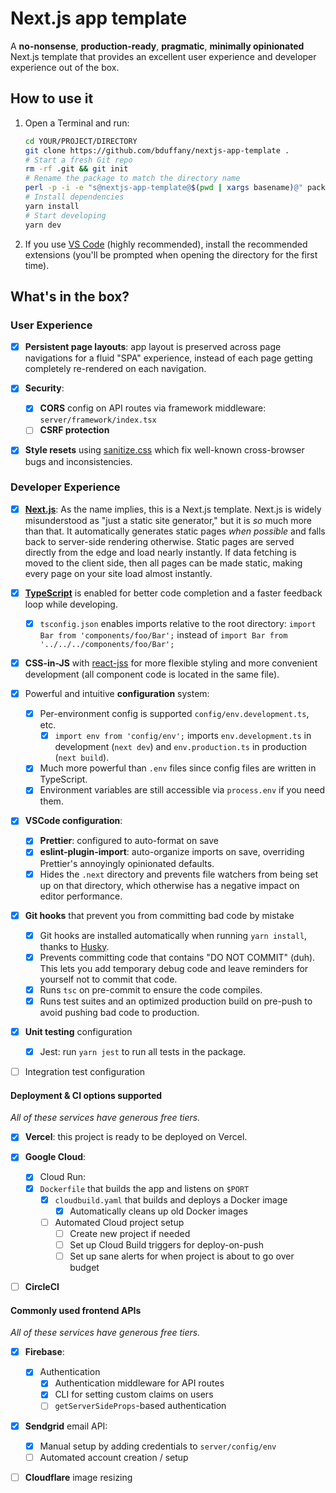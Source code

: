 <!-- TODO [i]: Add project details -->

# Next.js app template

A **no-nonsense**, **production-ready**, **pragmatic**, **minimally opinionated**
Next.js template that provides an excellent user experience and developer experience
out of the box.

## How to use it

1.  Open a Terminal and run:

    ```bash
    cd YOUR/PROJECT/DIRECTORY
    git clone https://github.com/bduffany/nextjs-app-template .
    # Start a fresh Git repo
    rm -rf .git && git init
    # Rename the package to match the directory name
    perl -p -i -e "s@nextjs-app-template@$(pwd | xargs basename)@" package.json
    # Install dependencies
    yarn install
    # Start developing
    yarn dev
    ```

2.  If you use [VS Code](https://code.visualstudio.com/) (highly recommended),
    install the recommended extensions (you'll be prompted when opening the
    directory for the first time).

## What's in the box?

### User Experience

- [x] **Persistent page layouts**: app layout is preserved across page navigations
      for a fluid "SPA" experience, instead of each page getting completely
      re-rendered on each navigation.

- [x] **Security**:

  - [x] **CORS** config on API routes via framework middleware: `server/framework/index.tsx`
  - [ ] **CSRF protection**

- [x] **Style resets** using [sanitize.css](https://github.com/csstools/sanitize.css)
      which fix well-known cross-browser bugs and inconsistencies.

### Developer Experience

- [x] **[Next.js](https://nextjs.org/)**: As the name implies, this is a Next.js template.
      Next.js is widely misunderstood as "just a static site generator," but it is _so_
      much more than that. It automatically generates static pages _when possible_ and
      falls back to server-side rendering otherwise. Static pages are served directly from
      the edge and load nearly instantly. If data fetching is moved to the client side,
      then all pages can be made static, making every page on your site load almost instantly.

- [x] **[TypeScript](https://typescriptlang.org)** is enabled for better
      code completion and a faster feedback loop while developing.

  - [x] `tsconfig.json` enables imports relative to the root directory:
        `import Bar from 'components/foo/Bar';` instead of
        `import Bar from '../../../components/foo/Bar';`

- [x] **CSS-in-JS** with [react-jss](https://cssinjs.org/react-jss/?v=v10.3.0)
      for more flexible styling and more convenient development (all component
      code is located in the same file).

- [x] Powerful and intuitive **configuration** system:

  - [x] Per-environment config is supported `config/env.development.ts`, etc.
    - [x] `import env from 'config/env';` imports `env.development.ts` in
          development (`next dev`) and `env.production.ts` in production (`next build`).
  - [x] Much more powerful than `.env` files since config files are written in TypeScript.
  - [x] Environment variables are still accessible via `process.env` if you
        need them.

- [x] **VSCode configuration**:

  - [x] **Prettier**: configured to auto-format on save
  - [x] **eslint-plugin-import**: auto-organize imports on save, overriding
        Prettier's annoyingly opinionated defaults.
  - [x] Hides the `.next` directory and prevents file watchers from being
        set up on that directory, which otherwise has a negative
        impact on editor performance.

- [x] **Git hooks** that prevent you from committing bad code by mistake

  - [x] Git hooks are installed automatically when running `yarn install`,
        thanks to [Husky](https://github.com/typicode/husky).
  - [x] Prevents committing code that contains "DO&nbsp;NOT&nbsp;COMMIT" (duh).
        This lets you add temporary debug code and leave reminders for
        yourself not to commit that code.
        <!-- NOTE: &nbsp; is used above to allow this README to commit. -->
  - [x] Runs `tsc` on pre-commit to ensure the code compiles.
  - [x] Runs test suites and an optimized production build on pre-push to
        avoid pushing bad code to production.

* [x] **Unit testing** configuration

  - [x] Jest: run `yarn jest` to run all tests in the package.

* [ ] Integration test configuration

#### Deployment & CI options supported

_All of these services have generous free tiers._

- [x] **Vercel**: this project is ready to be deployed on Vercel.

- [x] **Google Cloud**:

  - [x] Cloud Run:
  - [x] `Dockerfile` that builds the app and listens on `$PORT`
    - [x] `cloudbuild.yaml` that builds and deploys a Docker image
      - [x] Automatically cleans up old Docker images
    - [ ] Automated Cloud project setup
      - [ ] Create new project if needed
      - [ ] Set up Cloud Build triggers for deploy-on-push
      - [ ] Set up sane alerts for when project is about to go over budget

- [ ] **CircleCI**

#### Commonly used frontend APIs

_All of these services have generous free tiers._

- [x] **Firebase**:

  - [x] Authentication
    - [x] Authentication middleware for API routes
    - [x] CLI for setting custom claims on users
    - [ ] `getServerSideProps`-based authentication

- [x] **Sendgrid** email API:

  - [x] Manual setup by adding credentials to `server/config/env`
  - [ ] Automated account creation / setup

- [ ] **Cloudflare** image resizing
